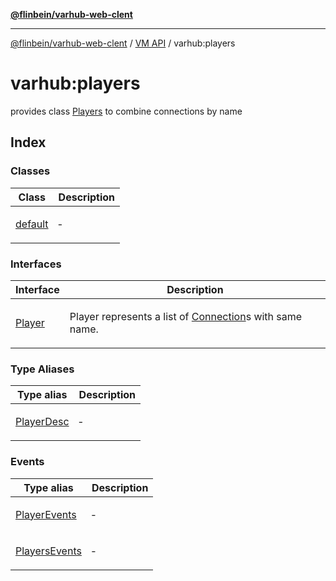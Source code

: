 [**@flinbein/varhub-web-clent**](../../README.md)

***

[@flinbein/varhub-web-clent](../../README.md) / [VM API](../README.md) / varhub:players

# varhub:players

provides class [Players](classes/default.md) to combine connections by name

## Index

### Classes

<table>
<thead>
<tr>
<th>Class</th>
<th>Description</th>
</tr>
</thead>
<tbody>
<tr>
<td>

[default](classes/default.md)

</td>
<td>

&hyphen;

</td>
</tr>
</tbody>
</table>

### Interfaces

<table>
<thead>
<tr>
<th>Interface</th>
<th>Description</th>
</tr>
</thead>
<tbody>
<tr>
<td>

[Player](interfaces/Player.md)

</td>
<td>

Player represents a list of [Connection](../varhub:room/interfaces/Connection.md)s with same name.

</td>
</tr>
</tbody>
</table>

### Type Aliases

<table>
<thead>
<tr>
<th>Type alias</th>
<th>Description</th>
</tr>
</thead>
<tbody>
<tr>
<td>

[PlayerDesc](type-aliases/PlayerDesc.md)

</td>
<td>

&hyphen;

</td>
</tr>
</tbody>
</table>

### Events

<table>
<thead>
<tr>
<th>Type alias</th>
<th>Description</th>
</tr>
</thead>
<tbody>
<tr>
<td>

[PlayerEvents](type-aliases/PlayerEvents.md)

</td>
<td>

&hyphen;

</td>
</tr>
<tr>
<td>

[PlayersEvents](type-aliases/PlayersEvents.md)

</td>
<td>

&hyphen;

</td>
</tr>
</tbody>
</table>

